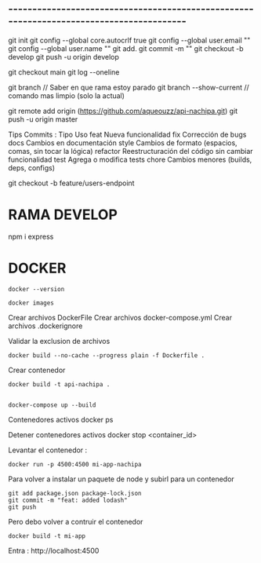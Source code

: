 
## ---------------------------------------------------------------------------------------- ##


git init
git config --global core.autocrlf true
git config --global user.email ""
git config --global user.name ""
git add.
git commit -m ""
git checkout -b develop
git push -u origin develop

git checkout main
git log --oneline

git branch // Saber en que rama estoy parado
git branch --show-current // comando mas limpio (solo la actual)

git remote add origin (https://github.com/aqueouzz/api-nachipa.git)
git push -u origin master

Tips Commits :
    Tipo	Uso
    feat	Nueva funcionalidad
    fix	Corrección de bugs
    docs	Cambios en documentación
    style	Cambios de formato (espacios, comas, sin tocar la lógica)
    refactor	Reestructuración del código sin cambiar funcionalidad
    test	Agrega o modifica tests
    chore	Cambios menores (builds, deps, configs)

    

git checkout -b feature/users-endpoint

# RAMA DEVELOP

npm i express


# DOCKER 

    docker --version

    docker images



Crear archivos DockerFile
Crear archivos docker-compose.yml
Crear archivos .dockerignore


Validar la exclusion de archivos

    docker build --no-cache --progress plain -f Dockerfile .

Crear contenedor

    docker build -t api-nachipa .


    docker-compose up --build

Contenedores activos
    docker ps

Detener contenedores activos
    docker stop <container_id>

Levantar el contenedor :

    docker run -p 4500:4500 mi-app-nachipa


Para volver a instalar un paquete de node y subirl para un contenedor

    git add package.json package-lock.json
    git commit -m "feat: added lodash"
    git push

Pero debo volver a contruir el contenedor

    docker build -t mi-app



Entra : 
    http://localhost:4500


